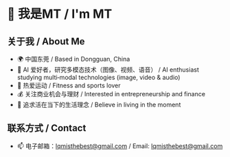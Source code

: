 # 👋 我是MT / I'm MT

## 关于我 / About Me
- 🌍 中国东莞 / Based in Dongguan, China  
- 🤖 AI 爱好者，研究多模态技术（图像、视频、语音） / AI enthusiast studying multi‑modal technologies (image, video & audio)  
- 🏃 热爱运动 / Fitness and sports lover  
- 💰 关注商业机会与理财 / Interested in entrepreneurship and finance  
- 💭 追求活在当下的生活理念 / Believe in living in the moment  

## 联系方式 / Contact
- 📫 电子邮箱：lqmisthebest@gmail.com / Email: lqmisthebest@gmail.com  
